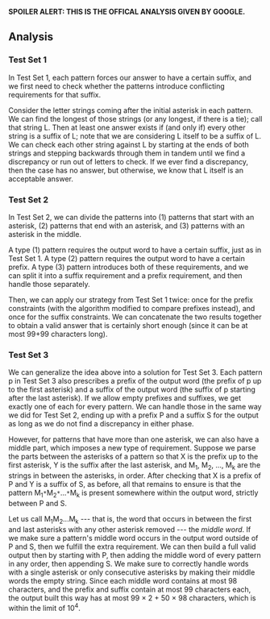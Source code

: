 **SPOILER ALERT: THIS IS THE OFFICAL ANALYSIS GIVEN BY GOOGLE.**

## Analysis

### Test Set 1

In Test Set 1, each pattern forces our answer to have a certain suffix, and we first need to check whether the patterns introduce conflicting requirements for that suffix.

Consider the letter strings coming after the initial asterisk in each pattern. We can find the longest of those strings (or any longest, if there is a tie); call that string L. Then at least one answer exists if (and only if) every other string is a suffix of L; note that we are considering L itself to be a suffix of L. We can check each other string against L by starting at the ends of both strings and stepping backwards through them in tandem until we find a discrepancy or run out of letters to check. If we ever find a discrepancy, then the case has no answer, but otherwise, we know that L itself is an acceptable answer.

### Test Set 2

In Test Set 2, we can divide the patterns into (1) patterns that start with an asterisk, (2) patterns that end with an asterisk, and (3) patterns with an asterisk in the middle.

A type (1) pattern requires the output word to have a certain suffix, just as in Test Set 1. A type (2) pattern requires the output word to have a certain prefix. A type (3) pattern introduces both of these requirements, and we can split it into a suffix requirement and a prefix requirement, and then handle those separately.

Then, we can apply our strategy from Test Set 1 twice: once for the prefix constraints (with the algorithm modified to compare prefixes instead), and once for the suffix constraints. We can concatenate the two results together to obtain a valid answer that is certainly short enough (since it can be at most 99+99 characters long).

### Test Set 3

We can generalize the idea above into a solution for Test Set 3. Each pattern p in Test Set 3 also prescribes a prefix of the output word (the prefix of p up to the first asterisk) and a suffix of the output word (the suffix of p starting after the last asterisk). If we allow empty prefixes and suffixes, we get exactly one of each for every pattern. We can handle those in the same way we did for Test Set 2, ending up with a prefix P and a suffix S for the output as long as we do not find a discrepancy in either phase.

However, for patterns that have more than one asterisk, we can also have a middle part, which imposes a new type of requirement. Suppose we parse the parts between the asterisks of a pattern so that X is the prefix up to the first asterisk, Y is the suffix after the last asterisk, and M<sub>1</sub>, M<sub>2</sub>, ..., M<sub>k</sub> are the strings in between the asterisks, in order. After checking that X is a prefix of P and Y is a suffix of S, as before, all that remains to ensure is that the pattern M<sub>1</sub>`*`M<sub>2</sub>`*`...`*`M<sub>k</sub> is present somewhere within the output word, strictly between P and S.

Let us call M<sub>1</sub>M<sub>2</sub>...M<sub>k</sub> --- that is, the word that occurs in between the first and last asterisks with any other asterisk removed --- the *middle word*. If we make sure a pattern's middle word occurs in the output word outside of P and S, then we fulfill the extra requirement. We can then build a full valid output then by starting with P, then adding the middle word of every pattern in any order, then appending S. We make sure to correctly handle words with a single asterisk or only consecutive asterisks by making their middle words the empty string. Since each middle word contains at most 98 characters, and the prefix and suffix contain at most 99 characters each, the output built this way has at most 99 × 2 + 50 × 98 characters, which is within the limit of 10<sup>4</sup>.